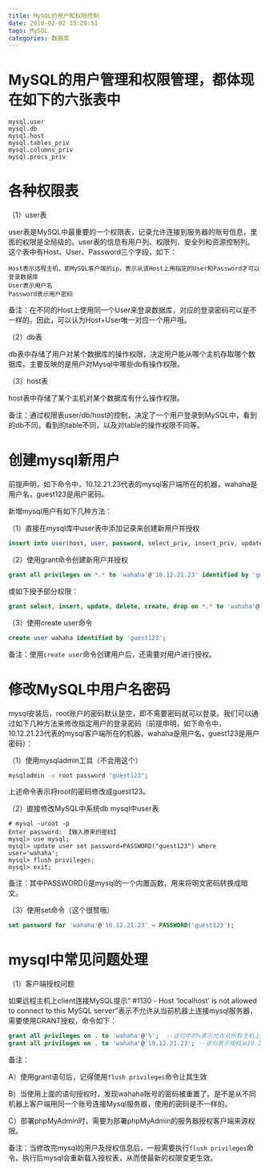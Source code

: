 ```yaml
---
title: MySQL的用户和权限控制
date: 2018-02-02 15:20:51
tags: MySQL
categories: 数据库
---
```


# MySQL的用户管理和权限管理，都体现在如下的六张表中

	mysql.user
	mysql.db
	mysql.host
	mysql.tables_priv
	mysql.columns_priv
	mysql.procs_priv

# 各种权限表

（1）user表

user表是MySQL中最重要的一个权限表，记录允许连接到服务器的账号信息，里面的权限是全局级的。user表的信息有用户列、权限列、安全列和资源控制列。这个表中有Host、User、Password三个字段，如下：

	Host表示远程主机，即MySQL客户端的ip，表示从该Host上用指定的User和Password才可以登录数据库
	User表示用户名
	Password表示用户密码

备注：在不同的Host上使用同一个User来登录数据库，对应的登录密码可以是不一样的。因此，可以认为Host+User唯一对应一个用户哦。

（2）db表

db表中存储了用户对某个数据库的操作权限，决定用户能从哪个主机存取哪个数据库。主要反映的是用户对Mysql中哪些db有操作权限。

（3）host表

host表中存储了某个主机对某个数据库有什么操作权限。

备注：通过权限表user/db/host的控制，决定了一个用户登录到MySQL中，看到的db不同，看到的table不同，以及对table的操作权限不同等。

# 创建mysql新用户

前提声明，如下命令中，10.12.21.23代表的mysql客户端所在的机器，wahaha是用户名，guest123是用户密码。

新增mysql用户有如下几种方法：

（1）直接在mysql库中user表中添加记录来创建新用户并授权

```sql
insert into user(host, user, password, select_priv, insert_priv, update_priv) VALUES('10.12.21.23', 'wahaha', PASSWORD('guest123'), 'Y', 'Y', 'Y');
```

（2）使用grant命令创建新用户并授权

```sql
grant all privileges on *.* to 'wahaha'@'10.12.21.23' identified by 'guest123';
```

或如下授予部分权限：

```sql
grant select, insert, update, delete, create, drop on *.* to 'wahaha'@'10.12.21.23' identified by 'guest123';
```

（3）使用create user命令

```sql
create user wahaha identified by 'guest123';
```

备注：使用`create user`命令创建用户后，还需要对用户进行授权。

# 修改MySQL中用户名密码

mysql安装后，root账户的密码默认是空，即不需要密码就可以登录。我们可以通过如下几种方法来修改指定用户的登录密码（前提申明，如下命令中，10.12.21.23代表的mysql客户端所在的机器，wahaha是用户名，guest123是用户密码）：

（1）使用mysqladmin工具（不会用这个）

```bash
mysqladmin -u root password "guest123";
```

上述命令表示将root的密码修改成guest123。

（2）直接修改MySQL中系统db mysql中user表

```
# mysql -uroot -p
Enter password: 【输入原来的密码】
mysql> use mysql;
mysql> update user set password=PASSWORD("guest123") where user='wahaha';
mysql> flush privileges;
mysql> exit;
```

备注：其中PASSWORD()是mysql的一个内置函数，用来将明文密码转换成暗文。

（3）使用set命令（这个很赞哦）

```sql
set password for 'wahaha'@'10.12.21.23' = PASSWORD('guest123');
```

# mysql中常见问题处理

（1）客户端授权问题

如果远程主机上client连接MySQL提示“ #1130 - Host ‘localhost’ is not allowed to connect to this MySQL server”表示不允许从当前机器上连接mysql服务器，需要使用GRANT授权，命令如下：

```sql
grant all privileges on . to 'wahaha'@'%';  --该句中的%表示允许从所有主机上用wahaha用户去连接mysql服务器
grant all privileges on . to 'wahaha'@'10.12.21.23'; --该句表示授权从10.12.21.23主机上使用wahaha用户去连接mysql服务器
```

备注：

A）使用grant语句后，记得使用`flush privileges`命令让其生效

B）当使用上面的语句授权时，发现wahaha账号的密码被重置了。是不是从不同机器上客户端用同一个账号连接Mysql服务器，使用的密码是不一样的。

C）部署phpMyAdmin时，需要为部署phpMyAdmin的服务器授权客户端来源权限。

备注：当修改完mysql的用户及授权信息后，一般需要执行`flush privileges`命令。执行后mysql会重新载入授权表，从而使最新的权限变更生效。
